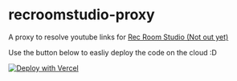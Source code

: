 # recroomstudio-proxy
A proxy to resolve youtube links for [Rec Room Studio (Not out yet)](https://recroom.com/studio)

Use the button below to easliy deploy the code on the cloud :D

[![Deploy with Vercel](https://vercel.com/button)](https://vercel.com/new/clone?repository-url=https%3A%2F%2Fgithub.com%2FAlexa-RR%2Frecroomstudio-proxy%2Ftree%2Fmain)

